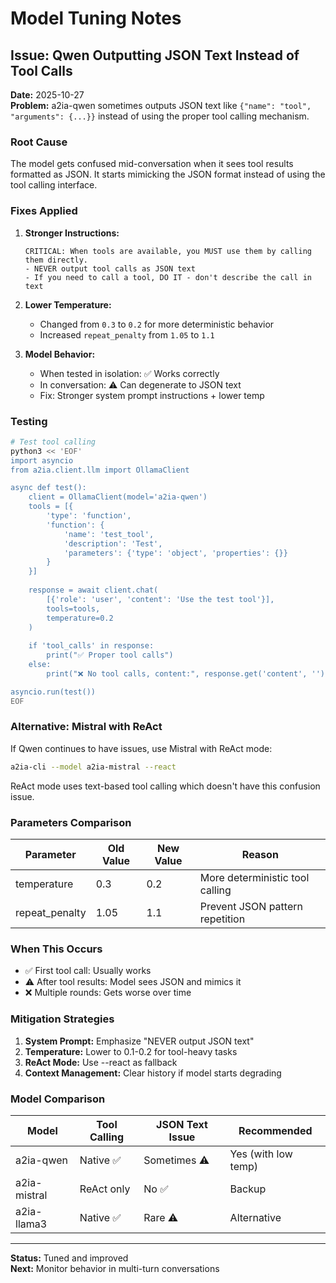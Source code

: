 # Model Tuning Notes

## Issue: Qwen Outputting JSON Text Instead of Tool Calls

**Date:** 2025-10-27  
**Problem:** a2ia-qwen sometimes outputs JSON text like `{"name": "tool", "arguments": {...}}` instead of using the proper tool calling mechanism.

### Root Cause

The model gets confused mid-conversation when it sees tool results formatted as JSON. It starts mimicking the JSON format instead of using the tool calling interface.

### Fixes Applied

1. **Stronger Instructions:**
   ```
   CRITICAL: When tools are available, you MUST use them by calling them directly.
   - NEVER output tool calls as JSON text
   - If you need to call a tool, DO IT - don't describe the call in text
   ```

2. **Lower Temperature:**
   - Changed from `0.3` to `0.2` for more deterministic behavior
   - Increased `repeat_penalty` from `1.05` to `1.1`

3. **Model Behavior:**
   - When tested in isolation: ✅ Works correctly
   - In conversation: ⚠️ Can degenerate to JSON text
   - Fix: Stronger system prompt instructions + lower temp

### Testing

```bash
# Test tool calling
python3 << 'EOF'
import asyncio
from a2ia.client.llm import OllamaClient

async def test():
    client = OllamaClient(model='a2ia-qwen')
    tools = [{
        'type': 'function',
        'function': {
            'name': 'test_tool',
            'description': 'Test',
            'parameters': {'type': 'object', 'properties': {}}
        }
    }]
    
    response = await client.chat(
        [{'role': 'user', 'content': 'Use the test tool'}],
        tools=tools,
        temperature=0.2
    )
    
    if 'tool_calls' in response:
        print("✅ Proper tool calls")
    else:
        print("❌ No tool calls, content:", response.get('content', '')[:100])

asyncio.run(test())
EOF
```

### Alternative: Mistral with ReAct

If Qwen continues to have issues, use Mistral with ReAct mode:

```bash
a2ia-cli --model a2ia-mistral --react
```

ReAct mode uses text-based tool calling which doesn't have this confusion issue.

### Parameters Comparison

| Parameter | Old Value | New Value | Reason |
|-----------|-----------|-----------|--------|
| temperature | 0.3 | 0.2 | More deterministic tool calling |
| repeat_penalty | 1.05 | 1.1 | Prevent JSON pattern repetition |

### When This Occurs

- ✅ First tool call: Usually works
- ⚠️ After tool results: Model sees JSON and mimics it
- ❌ Multiple rounds: Gets worse over time

### Mitigation Strategies

1. **System Prompt:** Emphasize "NEVER output JSON text"
2. **Temperature:** Lower to 0.1-0.2 for tool-heavy tasks
3. **ReAct Mode:** Use --react as fallback
4. **Context Management:** Clear history if model starts degrading

### Model Comparison

| Model | Tool Calling | JSON Text Issue | Recommended |
|-------|--------------|-----------------|-------------|
| a2ia-qwen | Native ✅ | Sometimes ⚠️ | Yes (with low temp) |
| a2ia-mistral | ReAct only | No ✅ | Backup |
| a2ia-llama3 | Native ✅ | Rare ⚠️ | Alternative |

---

**Status:** Tuned and improved  
**Next:** Monitor behavior in multi-turn conversations


